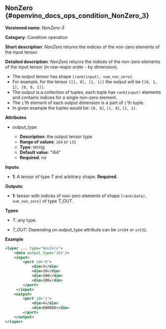 ## NonZero <a name="NonZero"></a> {#openvino_docs_ops_condition_NonZero_3}

**Versioned name**: *NonZero-3*

**Category**: Condition operation

**Short description**: *NonZero* returns the indices of the non-zero elements of the input tensor.

**Detailed description**: *NonZero* returns the indices of the non-zero elements of the input tensor (in row-major order - by dimension).
* The output tensor has shape `[rank(input), num_non_zero]`.
* For example, for the tensor `[[1, 0], [1, 1]]` the output will be `[[0, 1, 1], [0, 0, 1]]`.
* The output is a collection of tuples, each tuple has `rank(input)` elements and contains indices for a single non-zero element.
* The `i`'th element of each output dimension is a part of `i`'th tuple.
* In given example the tuples would be: `[0, 0]`, `[1, 0]`, `[1, 1]`.

**Attributes**

* *output_type*

  * **Description**: the output tensor type
  * **Range of values**: `i64` or `i32`
  * **Type**: string
  * **Default value**: "i64"
  * **Required**: *no*

**Inputs**:

*   **1**: A tensor of type *T* and arbitrary shape. **Required.**

**Outputs**:

*   **1**: tensor with indices of non-zero elements of shape `[rank(data), num_non_zero]` of type *T_OUT*.

**Types**

* *T*: any type.

* *T_OUT*: Depending on *output_type* attribute can be `int64` or `int32`.

**Example**

```xml
<layer ... type="NonZero">
    <data output_type="i64"/>
    <input>
        <port id="0">
            <dim>3</dim>
            <dim>10</dim>
            <dim>100</dim>
            <dim>200</dim>
        </port>
     </input>
    <output>
        <port id="1">
            <dim>4</dim>
            <dim>600000</dim>
        </port>
    </output>
</layer>
```
